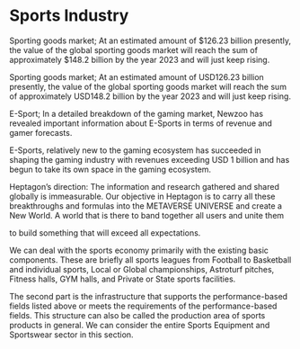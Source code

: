 # Sports Industry

Sporting goods market; At an estimated amount of $126.23 billion presently, the value of the global sporting goods market will reach the sum of approximately $148.2 billion by the year 2023 and will just keep rising.

Sporting goods market; At an estimated amount of USD126.23 billion presently, the value of the global sporting goods market will reach the sum of approximately USD148.2 billion by the year 2023 and will just keep rising.

E-Sport; In a detailed breakdown of the gaming market, Newzoo has revealed important information about E-Sports in terms of revenue and gamer forecasts.

E-Sports, relatively new to the gaming ecosystem has succeeded in shaping the gaming industry with revenues exceeding USD 1 billion and has begun to take its own space in the gaming ecosystem.

Heptagon’s direction: The information and research gathered and shared globally is immeasurable. Our objective in Heptagon is to carry all these breakthroughs and formulas into the METAVERSE UNIVERSE and create a New World. A world that is there to band together all users and unite them

to build something that will exceed all expectations.

We can deal with the sports economy primarily with the existing basic components. These are briefly all sports leagues from Football to Basketball and individual sports, Local or Global championships, Astroturf pitches, Fitness halls, GYM halls, and Private or State sports facilities.&#x20;

The second part is the infrastructure that supports the performance-based fields listed above or meets the requirements of the performance-based fields. This structure can also be called the production area of sports products in general. We can consider the entire Sports Equipment and Sportswear sector in this section.
